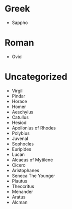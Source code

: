 # Greek
- Sappho
# Roman
- Ovid
# Uncategorized
- Virgil
- Pindar
- Horace
- Homer
- Aeschylus
- Catullus
- Hesiod
- Apollonius of Rhodes
- Polybius
- Juvenal
- Sophocles
- Euripides
- Lucan
- Alcaeus of Mytilene
- Cicero
- Aristophanes
- Seneca The Younger
- Plautus
- Theocritus
- Menander
- Aratus
- Alcman